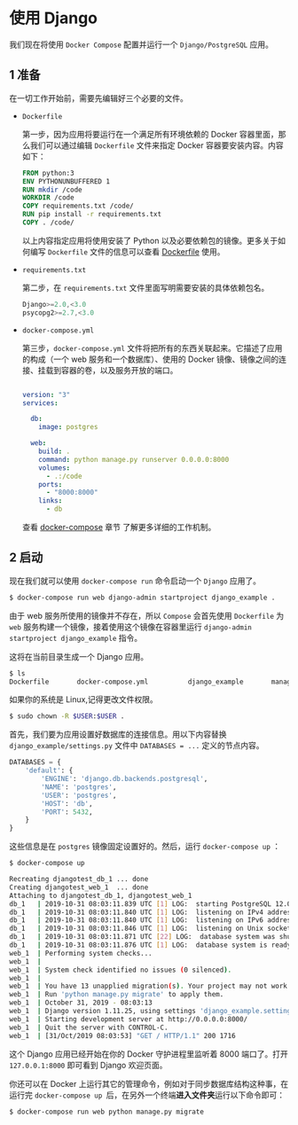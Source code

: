 # 使用 Django

我们现在将使用 `Docker Compose` 配置并运行一个 `Django/PostgreSQL` 应用。

## 1 准备

在一切工作开始前，需要先编辑好三个必要的文件。

* `Dockerfile`

    第一步，因为应用将要运行在一个满足所有环境依赖的 Docker 容器里面，那么我们可以通过编辑 `Dockerfile` 文件来指定 Docker 容器要安装内容。内容如下：

    ```dockerfile
    FROM python:3
    ENV PYTHONUNBUFFERED 1
    RUN mkdir /code
    WORKDIR /code
    COPY requirements.txt /code/
    RUN pip install -r requirements.txt
    COPY . /code/
    ```

    以上内容指定应用将使用安装了 Python 以及必要依赖包的镜像。更多关于如何编写 `Dockerfile` 文件的信息可以查看 [Dockerfile](../Dockerfile指令详解/README.md) 使用。

* `requirements.txt`

    第二步，在 `requirements.txt` 文件里面写明需要安装的具体依赖包名。

    ```js
    Django>=2.0,<3.0
    psycopg2>=2.7,<3.0
    ```

* `docker-compose.yml`

    第三步，`docker-compose.yml` 文件将把所有的东西关联起来。它描述了应用的构成（一个 web 服务和一个数据库）、使用的 Docker 镜像、镜像之间的连接、挂载到容器的卷，以及服务开放的端口。

    ```yaml

    version: "3"
    services:

      db:
        image: postgres

      web:
        build: .
        command: python manage.py runserver 0.0.0.0:8000
        volumes:
          - .:/code
        ports:
          - "8000:8000"
        links:
          - db
    ```

    查看 [docker-compose](../三驾马车/Docker&#32;Compose.md) 章节 了解更多详细的工作机制。

## 2 启动

现在我们就可以使用 `docker-compose run` 命令启动一个 `Django` 应用了。

```sh
$ docker-compose run web django-admin startproject django_example .
```

由于 web 服务所使用的镜像并不存在，所以 `Compose` 会首先使用 `Dockerfile` 为 `web` 服务构建一个镜像，接着使用这个镜像在容器里运行 `django-admin startproject django_example` 指令。

这将在当前目录生成一个 Django 应用。

```sh
$ ls
Dockerfile       docker-compose.yml          django_example       manage.py       requirements.txt
```

如果你的系统是 Linux,记得更改文件权限。

```sh 
$ sudo chown -R $USER:$USER .
```

首先，我们要为应用设置好数据库的连接信息。用以下内容替换 `django_example/settings.py` 文件中 `DATABASES = ...` 定义的节点内容。

```py
DATABASES = {
    'default': {
        'ENGINE': 'django.db.backends.postgresql',
        'NAME': 'postgres',
        'USER': 'postgres',
        'HOST': 'db',
        'PORT': 5432,
    }
}
```

这些信息是在 `postgres` 镜像固定设置好的。然后，运行 `docker-compose up` ：

```sh
$ docker-compose up

Recreating djangotest_db_1 ... done
Creating djangotest_web_1  ... done
Attaching to djangotest_db_1, djangotest_web_1
db_1   | 2019-10-31 08:03:11.839 UTC [1] LOG:  starting PostgreSQL 12.0 (Debian 12.0-2.pgdg100+1) on x86_64-pc-linux-gnu, compiled by gcc (Debian 8.3.0-6) 8.3.0, 64-bit
db_1   | 2019-10-31 08:03:11.840 UTC [1] LOG:  listening on IPv4 address "0.0.0.0", port 5432
db_1   | 2019-10-31 08:03:11.840 UTC [1] LOG:  listening on IPv6 address "::", port 5432
db_1   | 2019-10-31 08:03:11.846 UTC [1] LOG:  listening on Unix socket "/var/run/postgresql/.s.PGSQL.5432"
db_1   | 2019-10-31 08:03:11.871 UTC [22] LOG:  database system was shut down at 2019-10-31 08:03:10 UTC
db_1   | 2019-10-31 08:03:11.876 UTC [1] LOG:  database system is ready to accept connections
web_1  | Performing system checks...
web_1  | 
web_1  | System check identified no issues (0 silenced).
web_1  | 
web_1  | You have 13 unapplied migration(s). Your project may not work properly until you apply the migrations for app(s): admin, auth, contenttypes, sessions.
web_1  | Run 'python manage.py migrate' to apply them.
web_1  | October 31, 2019 - 08:03:13
web_1  | Django version 1.11.25, using settings 'django_example.settings'
web_1  | Starting development server at http://0.0.0.0:8000/
web_1  | Quit the server with CONTROL-C.
web_1  | [31/Oct/2019 08:03:53] "GET / HTTP/1.1" 200 1716
```

这个 Django 应用已经开始在你的 Docker 守护进程里监听着 8000 端口了。打开 `127.0.0.1:8000` 即可看到 Django 欢迎页面。

你还可以在 Docker 上运行其它的管理命令，例如对于同步数据库结构这种事，在运行完 `docker-compose up `后，在另外一个终端**进入文件夹**运行以下命令即可：

```sh
$ docker-compose run web python manage.py migrate
```
